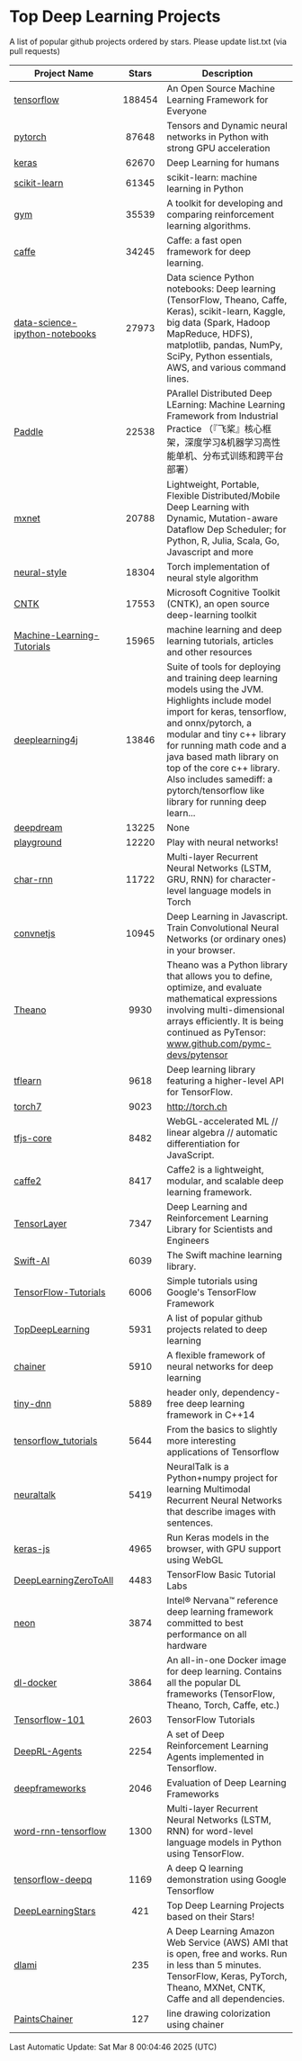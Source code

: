 # Top Deep Learning Projects
A list of popular github projects ordered by stars.
Please update list.txt (via pull requests)

|Project Name| Stars | Description |
| ---------- |:-----:| ----------- |
| [tensorflow](https://github.com/tensorflow/tensorflow) | 188454 | An Open Source Machine Learning Framework for Everyone |
| [pytorch](https://github.com/pytorch/pytorch) | 87648 | Tensors and Dynamic neural networks in Python with strong GPU acceleration |
| [keras](https://github.com/keras-team/keras) | 62670 | Deep Learning for humans |
| [scikit-learn](https://github.com/scikit-learn/scikit-learn) | 61345 | scikit-learn: machine learning in Python |
| [gym](https://github.com/openai/gym) | 35539 | A toolkit for developing and comparing reinforcement learning algorithms. |
| [caffe](https://github.com/BVLC/caffe) | 34245 | Caffe: a fast open framework for deep learning. |
| [data-science-ipython-notebooks](https://github.com/donnemartin/data-science-ipython-notebooks) | 27973 | Data science Python notebooks: Deep learning (TensorFlow, Theano, Caffe, Keras), scikit-learn, Kaggle, big data (Spark, Hadoop MapReduce, HDFS), matplotlib, pandas, NumPy, SciPy, Python essentials, AWS, and various command lines. |
| [Paddle](https://github.com/PaddlePaddle/Paddle) | 22538 | PArallel Distributed Deep LEarning: Machine Learning Framework from Industrial Practice （『飞桨』核心框架，深度学习&机器学习高性能单机、分布式训练和跨平台部署） |
| [mxnet](https://github.com/apache/mxnet) | 20788 | Lightweight, Portable, Flexible Distributed/Mobile Deep Learning with Dynamic, Mutation-aware Dataflow Dep Scheduler; for Python, R, Julia, Scala, Go, Javascript and more |
| [neural-style](https://github.com/jcjohnson/neural-style) | 18304 | Torch implementation of neural style algorithm |
| [CNTK](https://github.com/microsoft/CNTK) | 17553 | Microsoft Cognitive Toolkit (CNTK), an open source deep-learning toolkit |
| [Machine-Learning-Tutorials](https://github.com/ujjwalkarn/Machine-Learning-Tutorials) | 15965 | machine learning and deep learning tutorials, articles and other resources  |
| [deeplearning4j](https://github.com/deeplearning4j/deeplearning4j) | 13846 | Suite of tools for deploying and training deep learning models using the JVM. Highlights include model import for keras, tensorflow, and onnx/pytorch, a modular and tiny c++ library for running math code and a java based math library on top of the core c++ library. Also includes samediff: a pytorch/tensorflow like library for running deep learn... |
| [deepdream](https://github.com/google/deepdream) | 13225 | None |
| [playground](https://github.com/tensorflow/playground) | 12220 | Play with neural networks! |
| [char-rnn](https://github.com/karpathy/char-rnn) | 11722 | Multi-layer Recurrent Neural Networks (LSTM, GRU, RNN) for character-level language models in Torch |
| [convnetjs](https://github.com/karpathy/convnetjs) | 10945 | Deep Learning in Javascript. Train Convolutional Neural Networks (or ordinary ones) in your browser. |
| [Theano](https://github.com/Theano/Theano) | 9930 | Theano was a Python library that allows you to define, optimize, and evaluate mathematical expressions involving multi-dimensional arrays efficiently. It is being continued as PyTensor: www.github.com/pymc-devs/pytensor |
| [tflearn](https://github.com/tflearn/tflearn) | 9618 | Deep learning library featuring a higher-level API for TensorFlow. |
| [torch7](https://github.com/torch/torch7) | 9023 | http://torch.ch |
| [tfjs-core](https://github.com/tensorflow/tfjs-core) | 8482 | WebGL-accelerated ML // linear algebra // automatic differentiation for JavaScript. |
| [caffe2](https://github.com/facebookarchive/caffe2) | 8417 | Caffe2 is a lightweight, modular, and scalable deep learning framework. |
| [TensorLayer](https://github.com/tensorlayer/TensorLayer) | 7347 | Deep Learning and Reinforcement Learning Library for Scientists and Engineers  |
| [Swift-AI](https://github.com/Swift-AI/Swift-AI) | 6039 | The Swift machine learning library. |
| [TensorFlow-Tutorials](https://github.com/nlintz/TensorFlow-Tutorials) | 6006 | Simple tutorials using Google's TensorFlow Framework |
| [TopDeepLearning](https://github.com/aymericdamien/TopDeepLearning) | 5931 | A list of popular github projects related to deep learning |
| [chainer](https://github.com/chainer/chainer) | 5910 | A flexible framework of neural networks for deep learning |
| [tiny-dnn](https://github.com/tiny-dnn/tiny-dnn) | 5889 | header only, dependency-free deep learning framework in C++14 |
| [tensorflow_tutorials](https://github.com/pkmital/tensorflow_tutorials) | 5644 | From the basics to slightly more interesting applications of Tensorflow |
| [neuraltalk](https://github.com/karpathy/neuraltalk) | 5419 | NeuralTalk is a Python+numpy project for learning Multimodal Recurrent Neural Networks that describe images with sentences. |
| [keras-js](https://github.com/transcranial/keras-js) | 4965 | Run Keras models in the browser, with GPU support using WebGL |
| [DeepLearningZeroToAll](https://github.com/hunkim/DeepLearningZeroToAll) | 4483 | TensorFlow Basic Tutorial Labs |
| [neon](https://github.com/NervanaSystems/neon) | 3874 | Intel® Nervana™ reference deep learning framework committed to best performance on all hardware |
| [dl-docker](https://github.com/floydhub/dl-docker) | 3864 | An all-in-one Docker image for deep learning. Contains all the popular DL frameworks (TensorFlow, Theano, Torch, Caffe, etc.) |
| [Tensorflow-101](https://github.com/sjchoi86/Tensorflow-101) | 2603 | TensorFlow Tutorials |
| [DeepRL-Agents](https://github.com/awjuliani/DeepRL-Agents) | 2254 | A set of Deep Reinforcement Learning Agents implemented in Tensorflow. |
| [deepframeworks](https://github.com/zer0n/deepframeworks) | 2046 | Evaluation of Deep Learning Frameworks |
| [word-rnn-tensorflow](https://github.com/hunkim/word-rnn-tensorflow) | 1300 | Multi-layer Recurrent Neural Networks (LSTM, RNN) for word-level language models in Python using TensorFlow. |
| [tensorflow-deepq](https://github.com/siemanko/tensorflow-deepq) | 1169 | A deep Q learning demonstration using Google Tensorflow |
| [DeepLearningStars](https://github.com/hunkim/DeepLearningStars) | 421 | Top Deep Learning Projects based on their Stars! |
| [dlami](https://github.com/ritchieng/dlami) | 235 | A Deep Learning Amazon Web Service (AWS) AMI that is open, free and works. Run in less than 5 minutes. TensorFlow, Keras, PyTorch, Theano, MXNet, CNTK, Caffe and all dependencies. |
| [PaintsChainer](https://github.com/taizan/PaintsChainer) | 127 | line drawing colorization using chainer |

Last Automatic Update: Sat Mar  8 00:04:46 2025 (UTC)
